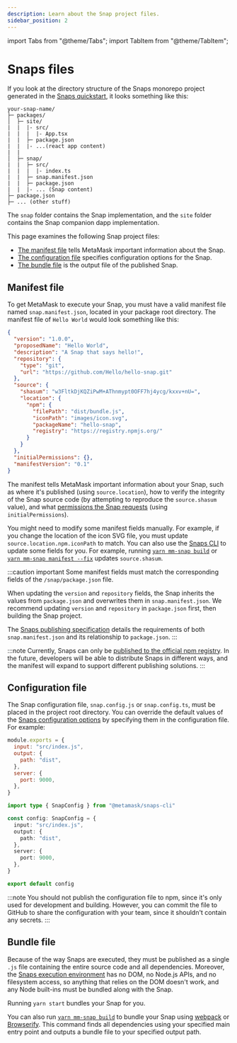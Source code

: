 ```yaml
---
description: Learn about the Snap project files.
sidebar_position: 2
---
```


import Tabs from "@theme/Tabs";
import TabItem from "@theme/TabItem";

# Snaps files

If you look at the directory structure of the Snaps monorepo project generated in the
[Snaps quickstart](../../get-started/quickstart.md), it looks something like this:

```text
your-snap-name/
├─ packages/
│  ├─ site/
|  |  |- src/
|  |  |  |- App.tsx
|  |  ├─ package.json
|  |  |- ...(react app content)
|  |
│  ├─ snap/
|  |  ├─ src/
|  |  |  |- index.ts
|  |  ├─ snap.manifest.json
|  |  ├─ package.json
|  |  |- ... (Snap content)
├─ package.json
├─ ... (other stuff)
```

The `snap` folder contains the Snap implementation, and the `site` folder contains the Snap
companion dapp implementation.

This page examines the following Snap project files:

- [The manifest file](#manifest-file) tells MetaMask important information about the Snap.
- [The configuration file](#configuration-file) specifies configuration options for the Snap.
- [The bundle file](#bundle-file) is the output file of the published Snap.

## Manifest file

To get MetaMask to execute your Snap, you must have a valid manifest file named `snap.manifest.json`,
located in your package root directory.
The manifest file of `Hello World` would look something like this:

```json title="snap.manifest.json"
{
  "version": "1.0.0",
  "proposedName": "Hello World",
  "description": "A Snap that says hello!",
  "repository": {
    "type": "git",
    "url": "https://github.com/Hello/hello-snap.git"
  },
  "source": {
    "shasum": "w3FltkDjKQZiPwM+AThnmypt0OFF7hj4ycg/kxxv+nU=",
    "location": {
      "npm": {
        "filePath": "dist/bundle.js",
        "iconPath": "images/icon.svg",
        "packageName": "hello-snap",
        "registry": "https://registry.npmjs.org/"
      }
    }
  },
  "initialPermissions": {},
  "manifestVersion": "0.1"
}
```

The manifest tells MetaMask important information about your Snap, such as where it's published
(using `source.location`), how to verify the integrity of the Snap source code (by attempting to
reproduce the `source.shasum` value), and what
[permissions the Snap requests](../../how-to/request-permissions.md) (using `initialPermissions`).

You might need to modify some manifest fields manually.
For example, if you change the location of the icon SVG file, you must update
`source.location.npm.iconPath` to match.
You can also use the [Snaps CLI](../../reference/cli/subcommands.md) to update some fields for you.
For example, running [`yarn mm-snap build`](../../reference/cli/subcommands.md#b-build) or
[`yarn mm-snap manifest --fix`](../../reference/cli/subcommands.md#m-manifest) updates `source.shasum`.

:::caution important
Some manifest fields must match the corresponding fields of the `/snap/package.json` file.

When updating the `version` and `repository` fields, the Snap inherits the values from `package.json`
and overwrites them in `snap.manifest.json`.
We recommend updating `version` and `repository` in `package.json` first, then building the Snap project.

The [Snaps publishing specification](https://github.com/MetaMask/SIPs/blob/main/SIPS/sip-9.md)
details the requirements of both `snap.manifest.json` and its relationship to `package.json`.
:::

:::note
Currently, Snaps can only be
[published to the official npm registry](https://docs.npmjs.com/packages-and-modules/contributing-packages-to-the-registry).
In the future, developers will be able to distribute Snaps in different ways, and the manifest will
expand to support different publishing solutions.
:::

## Configuration file

The Snap configuration file, `snap.config.js` or `snap.config.ts`, must be placed in the project
root directory.
You can override the default values of the
[Snaps configuration options](../../reference/cli/options.md) by specifying them in the
configuration file.
For example:

<Tabs>
<TabItem value="JavaScript">

```javascript title="snap.config.js"
module.exports = {
  input: "src/index.js",
  output: {
    path: "dist",
  },
  server: {
    port: 9000,
  },
}
```

</TabItem>
<TabItem value="TypeScript">

```typescript title="snap.config.ts"
import type { SnapConfig } from "@metamask/snaps-cli"

const config: SnapConfig = {
  input: "src/index.js",
  output: {
    path: "dist",
  },
  server: {
    port: 9000,
  },
}

export default config
```

</TabItem>
</Tabs>

:::note
You should not publish the configuration file to npm, since it's only used for development and
building.
However, you can commit the file to GitHub to share the configuration with your team, since it
shouldn't contain any secrets.
:::

## Bundle file

Because of the way Snaps are executed, they must be published as a single `.js` file containing the
entire source code and all dependencies.
Moreover, the [Snaps execution environment](execution-environment.md) has no DOM, no Node.js
APIs, and no filesystem access, so anything that relies on the DOM doesn't work, and any Node
built-ins must be bundled along with the Snap.

Running `yarn start` bundles your Snap for you.

You can also run [`yarn mm-snap build`](../../reference/cli/subcommands.md#b-build) to bundle your
Snap using [webpack](https://webpack.js.org/) or [Browserify](https://browserify.org).
This command finds all dependencies using your specified main entry point and outputs a bundle
file to your specified output path.
